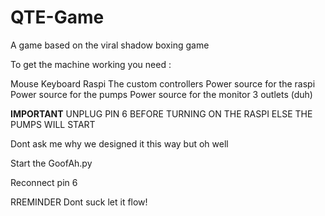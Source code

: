 # QTE-Game
A game based on the viral shadow boxing game

To get the machine working you need :

Mouse
Keyboard
Raspi
The custom controllers
Power source for the raspi
Power source for the pumps
Power source for the monitor
3 outlets (duh)


****IMPORTANT****
UNPLUG PIN 6 BEFORE TURNING ON THE RASPI ELSE THE PUMPS WILL START 

Dont ask me why we designed it this way but oh well


Start the GoofAh.py

Reconnect pin 6

RREMINDER
Dont suck let it flow!


